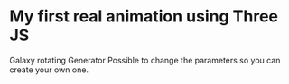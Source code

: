 # My first real animation using Three JS

Galaxy rotating Generator
Possible to change the parameters so you can create your own one.
